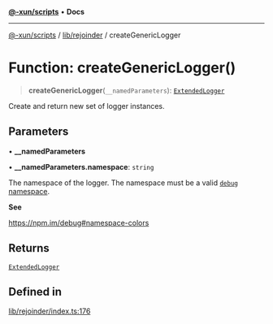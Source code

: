 [**@-xun/scripts**](../../../README.md) • **Docs**

***

[@-xun/scripts](../../../README.md) / [lib/rejoinder](../README.md) / createGenericLogger

# Function: createGenericLogger()

> **createGenericLogger**(`__namedParameters`): [`ExtendedLogger`](../interfaces/ExtendedLogger.md)

Create and return new set of logger instances.

## Parameters

• **\_\_namedParameters**

• **\_\_namedParameters.namespace**: `string`

The namespace of the logger. The namespace must be a valid [`debug`
namespace](https://npm.im/debug#namespace-colors).

**See**

https://npm.im/debug#namespace-colors

## Returns

[`ExtendedLogger`](../interfaces/ExtendedLogger.md)

## Defined in

[lib/rejoinder/index.ts:176](https://github.com/Xunnamius/xscripts/blob/61a6185ffd6f73d4fe8e86fde7ca0e419bd4f892/lib/rejoinder/index.ts#L176)
